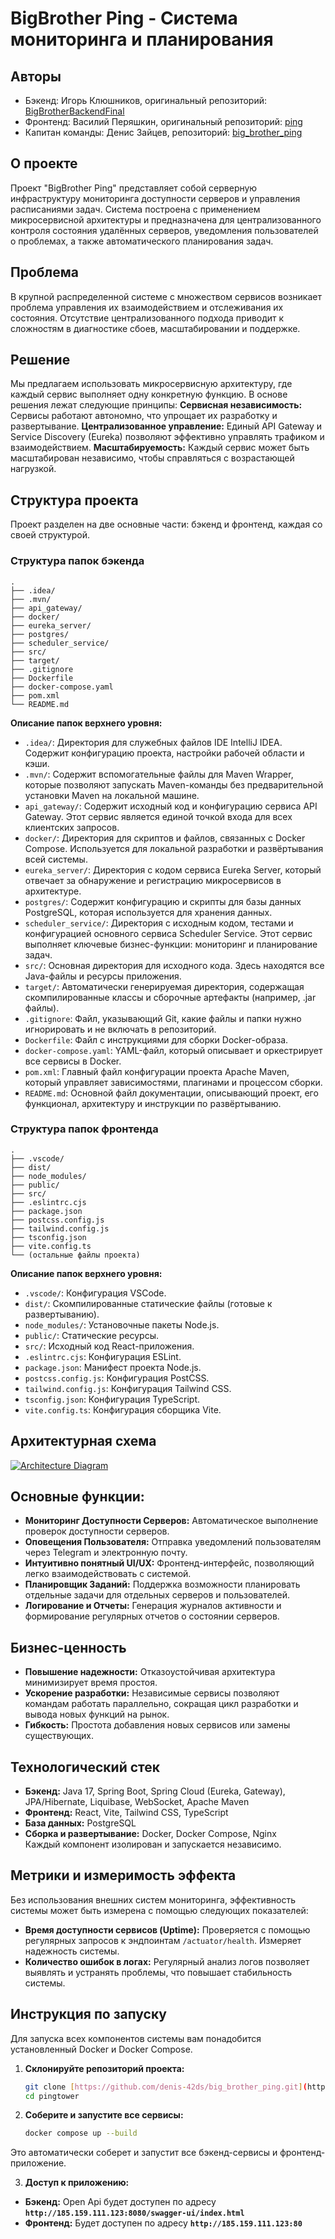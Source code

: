 # BigBrother Ping - Система мониторинга и планирования

## Авторы
- Бэкенд: Игорь Клюшников, оригинальный репозиторий: [BigBrotherBackendFinal](https://gitlab.com/reinar4747/bigbrotherbackendfinal.git)
- Фронтенд: Василий Перяшкин, оригинальный репозиторий: [ping](https://github.com/Excited669/ping.git)
- Капитан команды: Денис Зайцев, репозиторий: [big_brother_ping](https://github.com/denis-42ds/big_brother_ping.git)

## О проекте
Проект "BigBrother Ping" представляет собой серверную инфраструктуру мониторинга доступности серверов и управления расписаниями задач. Система построена с применением микросервисной архитектуры и предназначена для централизованного контроля состояния удалённых серверов, уведомления пользователей о проблемах, а также автоматического планирования задач.

## Проблема
В крупной распределенной системе с множеством сервисов возникает проблема управления их взаимодействием и отслеживания их состояния. Отсутствие централизованного подхода приводит к сложностям в диагностике сбоев, масштабировании и поддержке.

## Решение
Мы предлагаем использовать микросервисную архитектуру, где каждый сервис выполняет одну конкретную функцию. В основе решения лежат следующие принципы:
**Сервисная независимость:** Сервисы работают автономно, что упрощает их разработку и развертывание.
**Централизованное управление:** Единый API Gateway и Service Discovery (Eureka) позволяют эффективно управлять трафиком и взаимодействием.
**Масштабируемость:** Каждый сервис может быть масштабирован независимо, чтобы справляться с возрастающей нагрузкой.

## Структура проекта
Проект разделен на две основные части: бэкенд и фронтенд, каждая со своей структурой.

### Структура папок бэкенда
```text
.
├── .idea/
├── .mvn/
├── api_gateway/
├── docker/
├── eureka_server/
├── postgres/
├── scheduler_service/
├── src/
├── target/
├── .gitignore
├── Dockerfile
├── docker-compose.yaml
├── pom.xml
└── README.md
```
**Описание папок верхнего уровня:**
- `.idea/`: Директория для служебных файлов IDE IntelliJ IDEA. Содержит конфигурацию проекта, настройки рабочей области и кэши.
- `.mvn/`: Содержит вспомогательные файлы для Maven Wrapper, которые позволяют запускать Maven-команды без предварительной установки Maven на локальной машине.
- `api_gateway/`: Содержит исходный код и конфигурацию сервиса API Gateway. Этот сервис является единой точкой входа для всех клиентских запросов.
- `docker/`: Директория для скриптов и файлов, связанных с Docker Compose. Используется для локальной разработки и развёртывания всей системы.
- `eureka_server/`: Директория с кодом сервиса Eureka Server, который отвечает за обнаружение и регистрацию микросервисов в архитектуре.
- `postgres/`: Содержит конфигурацию и скрипты для базы данных PostgreSQL, которая используется для хранения данных.
- `scheduler_service/`: Директория с исходным кодом, тестами и конфигурацией основного сервиса Scheduler Service. Этот сервис выполняет ключевые бизнес-функции: мониторинг и планирование задач.
- `src/`: Основная директория для исходного кода. Здесь находятся все Java-файлы и ресурсы приложения.
- `target/`: Автоматически генерируемая директория, содержащая скомпилированные классы и сборочные артефакты (например, .jar файлы).
- `.gitignore`: Файл, указывающий Git, какие файлы и папки нужно игнорировать и не включать в репозиторий.
- `Dockerfile`: Файл с инструкциями для сборки Docker-образа.
- `docker-compose.yaml`: YAML-файл, который описывает и оркестрирует все сервисы в Docker.
- `pom.xml`: Главный файл конфигурации проекта Apache Maven, который управляет зависимостями, плагинами и процессом сборки.
- `README.md`: Основной файл документации, описывающий проект, его функционал, архитектуру и инструкции по развёртыванию.

### Структура папок фронтенда
```text
.
├── .vscode/
├── dist/
├── node_modules/
├── public/
├── src/
├── .eslintrc.cjs
├── package.json
├── postcss.config.js
├── tailwind.config.js
├── tsconfig.json
├── vite.config.ts
└── (остальные файлы проекта)
```
**Описание папок верхнего уровня:**
- `.vscode/`: Конфигурация VSCode.
- `dist/`: Скомпилированные статические файлы (готовые к развертыванию).
- `node_modules/`: Установочные пакеты Node.js.
- `public/`: Статические ресурсы.
- `src/`: Исходный код React-приложения.
- `.eslintrc.cjs`: Конфигурация ESLint.
- `package.json`: Манифест проекта Node.js.
- `postcss.config.js`: Конфигурация PostCSS.
- `tailwind.config.js`: Конфигурация Tailwind CSS.
- `tsconfig.json`: Конфигурация TypeScript.
- `vite.config.ts`: Конфигурация сборщика Vite.

## Архитектурная схема

[![Architecture Diagram](assets/project_architecture.png)](assets/project_architecture.png)

## Основные функции:
- **Мониторинг Доступности Серверов:** Автоматическое выполнение проверок доступности серверов.
- **Оповещения Пользователя:** Отправка уведомлений пользователям через Telegram и электронную почту.
- **Интуитивно понятный UI/UX:** Фронтенд-интерфейс, позволяющий легко взаимодействовать с системой.
- **Планировщик Заданий:** Поддержка возможности планировать отдельные задачи для отдельных серверов и пользователей.
- **Логирование и Отчеты:** Генерация журналов активности и формирование регулярных отчетов о состоянии серверов.

## Бизнес-ценность
* **Повышение надежности:** Отказоустойчивая архитектура минимизирует время простоя.
* **Ускорение разработки:** Независимые сервисы позволяют командам работать параллельно, сокращая цикл разработки и вывода новых функций на рынок.
* **Гибкость:** Простота добавления новых сервисов или замены существующих.

## Технологический стек
- **Бэкенд:** Java 17, Spring Boot, Spring Cloud (Eureka, Gateway), JPA/Hibernate, Liquibase, WebSocket, Apache Maven
- **Фронтенд:** React, Vite, Tailwind CSS, TypeScript
- **База данных:** PostgreSQL
- **Сборка и развертывание:** Docker, Docker Compose, Nginx
<br>Каждый компонент изолирован и запускается независимо.

## Метрики и измеримость эффекта
Без использования внешних систем мониторинга, эффективность системы может быть измерена с помощью следующих показателей:
* **Время доступности сервисов (Uptime):** Проверяется с помощью регулярных запросов к эндпоинтам `/actuator/health`. Измеряет надежность системы.
* **Количество ошибок в логах:** Регулярный анализ логов позволяет выявлять и устранять проблемы, что повышает стабильность системы.

## Инструкция по запуску
Для запуска всех компонентов системы вам понадобится установленный Docker и Docker Compose.

1.  **Склонируйте репозиторий проекта:**
    ```bash
    git clone [https://github.com/denis-42ds/big_brother_ping.git](https://github.com/denis-42ds/big_brother_ping.git)
    cd pingtower
    ```

2.  **Соберите и запустите все сервисы:**
    ```bash
    docker compose up --build
    ```
Это автоматически соберет и запустит все бэкенд-сервисы и фронтенд-приложение.

3.  **Доступ к приложению:**
- **Бэкенд:** Open Api будет доступен по адресу **`http://185.159.111.123:8080/swagger-ui/index.html`**
- **Фронтенд:**  Будет доступен по адресу **`http://185.159.111.123:80`**
